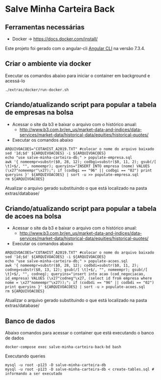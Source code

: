 # Salve Minha Carteira Back

## Ferramentas necessárias
* Docker -> https://docs.docker.com/install/

Este projeto foi gerado com o angular-cli [Angular CLI](https://github.com/angular/angular-cli) na versão 7.3.4.

## Criar o ambiente via docker

Executar os comandos abaixo para iniciar o container em background e acessá-lo
```
./extras/docker/run-docker.sh
```

## Criando/atualizando script para popular a tabela de empresas na bolsa
- Acessar o site da b3 e baixar o arquivo com o histórico anual:
    - http://www.b3.com.br/en_us/market-data-and-indices/data-services/market-data/historical-data/equities/historical-quotes/
- Executar os comandos abaixo
```
ARQUIVOACOES="COTAHIST_A2019.TXT" #colocar o nome do arquivo baixado
sed '1d;$d' ${ARQUIVOACOES} -i ${ARQUIVOACOES}
echo "use salve-minha-carteira-db;" > populate-empresa.sql
awk '{ nomeempr=substr($0, 28, 12); codbgi=substr($0, 11, 2); gsub(/[ \t]+$/, "", nomeempr); queryins="INSERT INTO empresa (nome) VALUES (\x27"nomeempr"\x27);"; if (codbgi == "96" || codbgi == "02") print queryins }' ${ARQUIVOACOES} | sort -u >> populate-empresa.sql
rm ${ARQUIVOACOES}
```
Atualizar o arquivo gerado substituindo o que está localizado na pasta extras/database/

## Criando/atualizando script para popular a tabela de acoes na bolsa
- Acessar o site da b3 e baixar o arquivo com o histórico anual:
    - http://www.b3.com.br/en_us/market-data-and-indices/data-services/market-data/historical-data/equities/historical-quotes/
- Executar os comandos abaixo
```
ARQUIVOACOES="COTAHIST_A2019.TXT" #colocar o nome do arquivo baixado
sed '1d;$d' ${ARQUIVOACOES} -i ${ARQUIVOACOES}
echo "use salve-minha-carteira-db;" > populate-acoes.sql
awk '{ nomeempr=substr($0, 28, 12); codbdi=substr($0, 11, 2); codneg=substr($0, 13, 12); gsub(/[ \t]+$/, "", nomeempr); gsub(/[ \t]+$/, "", codneg); queryins="insert into acao (cod_negociacao, id_empresa) VALUES (\x27"codneg"\x27, (select id from empresa where nome = \x27"nomeempr"\x27));"; if (codbdi == "96" || codbdi == "02") print queryins }' ${ARQUIVOACOES} | sort -u > populate-acoes.sql
rm ${ARQUIVOACOES}
```
Atualizar o arquivo gerado substituindo o que está localizado na pasta extras/database/

## Banco de dados
Abaixo comandos para acessar o container que está executando o banco de dados
```
docker-compose exec salve-minha-carteira-back-bd bash
```
Executando queries
```
mysql -u root -p123 -D salve-minha-carteira-db
mysql -u root -p123 -D salve-minha-carteira-db < create-tables.sql # informando a ser executado
```
